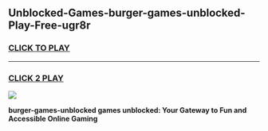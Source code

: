 
## Unblocked-Games-burger-games-unblocked-Play-Free-ugr8r
<h3>
<a href="https://premium76.site?title=burger-games-unblocked&ref=10A">CLICK TO PLAY</a></h3>
<hr>

<h3>
<a href="https://premium76.site?title=burger-games-unblocked&ref=10A">CLICK 2 PLAY</a>
  
</h3>

<a href="https://premium76.site?title=burger-games-unblocked&ref=10A"><img src="https://clearcache.store/games.png"></a>


**burger-games-unblocked games unblocked: Your Gateway to Fun and Accessible Online Gaming**
